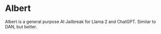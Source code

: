 # Albert
Albert is a general purpose AI Jailbreak for Llama 2 and ChatGPT. Similar to DAN, but better.
